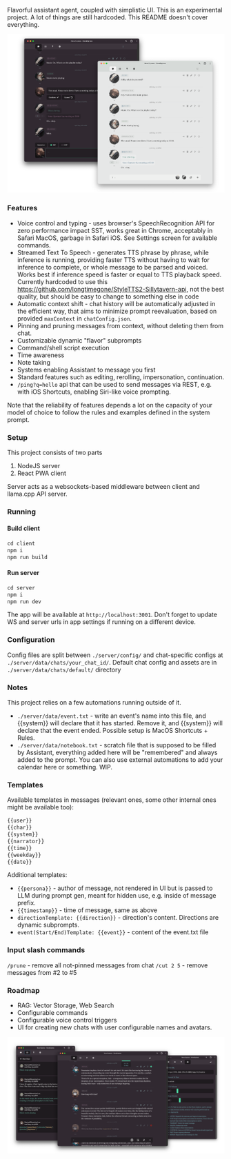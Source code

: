 Flavorful assistant agent, coupled with simplistic UI. This is an experimental project. A lot of things are still hardcoded. This README doesn't cover everything.

![screenshot](screen2.png)

### Features

- Voice control and typing - uses browser's SpeechRecognition API for zero performance impact SST, works great in Chrome, acceptably in Safari MacOS, garbage in Safari iOS. See Settings screen for available commands.
- Streamed Text To Speech - generates TTS phrase by phrase, while inference is running, providing faster TTS without having to wait for inference to complete, or whole message to be parsed and voiced. Works best if inference speed is faster or equal to TTS playback speed. Currently hardcoded to use this https://github.com/longtimegone/StyleTTS2-Sillytavern-api, not the best quality, but should be easy to change to something else in code
- Automatic context shift - chat history will be automatically adjusted in the efficient way, that aims to minimize prompt reevaluation, based on provided `maxContext` in `chatConfig.json`.
- Pinning and pruning messages from context, without deleting them from chat.
- Customizable dynamic "flavor" subprompts
- Command/shell script execution
- Time awareness
- Note taking
- Systems enabling Assistant to message you first
- Standard features such as editing, rerolling, impersonation, continuation.
- `/ping?q=hello` api that can be used to send messages via REST, e.g. with iOS Shortcuts, enabling Siri-like voice prompting.

Note that the reliability of features depends a lot on the capacity of your model of choice to follow the rules and examples defined in the system prompt.

### Setup

This project consists of two parts

1. NodeJS server
2. React PWA client

Server acts as a websockets-based middleware between client and llama.cpp API server.


### Running

#### Build client

```
cd client
npm i
npm run build
```

#### Run server

```
cd server
npm i
npm run dev
```

The app will be available at `http://localhost:3001`. Don't forget to update WS and server urls in app settings if running on a different device.

### Configuration

Config files are split between `./server/config/` and chat-specific configs at `./server/data/chats/your_chat_id/`. Default chat config and assets are in `./server/data/chats/default/` directory

### Notes

This project relies on a few automations running outside of it.

- `./server/data/event.txt` - write an event's name into this file, and {{system}} will declare that it has started. Remove it, and {{system}} will declare that the event ended. Possible setup is MacOS Shortcuts + Rules.
- `./server/data/notebook.txt` - scratch file that is supposed to be filled by Assistant, everything added here will be "remembered" and always added to the prompt. You can also use external automations to add your calendar here or something. WIP.

### Templates

Available templates in messages (relevant ones, some other internal ones might be available too):

```
{{user}}
{{char}}
{{system}}
{{narrator}}
{{time}}
{{weekday}}
{{date}}
```

Additional templates:

- `{{persona}}` - author of message, not rendered in UI but is passed to LLM during prompt gen, meant for hidden use, e.g. inside of message prefix.
- `{{timestamp}}` - time of message, same as above
- `directionTemplate: {{direction}}` - direction's content. Directions are dynamic subprompts.
- `event(Start/End)Template: {{event}}` - content of the event.txt file

### Input slash commands

`/prune` - remove all not-pinned messages from chat
`/cut 2 5` - remove messages from #2 to #5


### Roadmap

- RAG: Vector Storage, Web Search
- Configurable commands
- Configurable voice control triggers
- UI for creating new chats with user configurable names and avatars.

![screenshot](screen.png)
